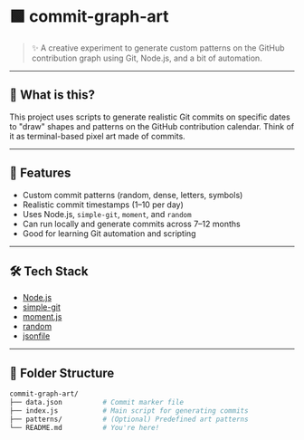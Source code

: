 # 🟩 commit-graph-art

> ✨ A creative experiment to generate custom patterns on the GitHub contribution graph using Git, Node.js, and a bit of automation.

---

## 🎨 What is this?

This project uses scripts to generate realistic Git commits on specific dates to "draw" shapes and patterns on the GitHub contribution calendar. Think of it as terminal-based pixel art made of commits.

---

## 🚀 Features

- Custom commit patterns (random, dense, letters, symbols)
- Realistic commit timestamps (1–10 per day)
- Uses Node.js, `simple-git`, `moment`, and `random`
- Can run locally and generate commits across 7–12 months
- Good for learning Git automation and scripting

---

## 🛠 Tech Stack

- [Node.js](https://nodejs.org/)
- [simple-git](https://www.npmjs.com/package/simple-git)
- [moment.js](https://momentjs.com/)
- [random](https://www.npmjs.com/package/random)
- [jsonfile](https://www.npmjs.com/package/jsonfile)

---

## 📂 Folder Structure

```bash
commit-graph-art/
├── data.json          # Commit marker file
├── index.js           # Main script for generating commits
├── patterns/          # (Optional) Predefined art patterns
└── README.md          # You're here!
